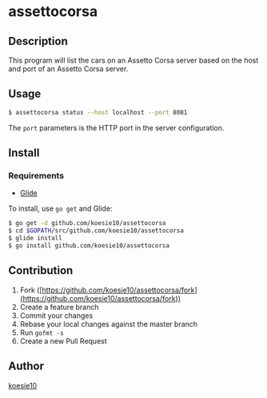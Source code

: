# assettocorsa

## Description
This program will list the cars on an Assetto Corsa server 
based on the host and port of an Assetto Corsa server.

## Usage
```bash
$ assettocorsa status --host localhost --port 8081
```

The `port` parameters is the HTTP port in the server configuration.

## Install

### Requirements

* [Glide](https://github.com/Masterminds/glide)

To install, use `go get` and Glide:

```bash
$ go get -d github.com/koesie10/assettocorsa
$ cd $GOPATH/src/github.com/koesie10/assettocorsa
$ glide install
$ go install github.com/koesie10/assettocorsa
```

## Contribution

1. Fork ([https://github.com/koesie10/assettocorsa/fork](https://github.com/koesie10/assettocorsa/fork))
1. Create a feature branch
1. Commit your changes
1. Rebase your local changes against the master branch
1. Run `gofmt -s`
1. Create a new Pull Request

## Author

[koesie10](https://github.com/koesie10)
